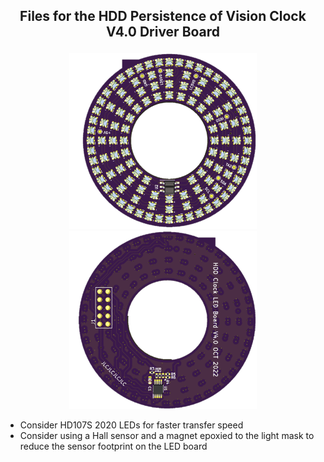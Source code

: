 ## <p align="center">Files for the HDD Persistence of Vision Clock V4.0 Driver Board</p>
<p align="center">
<img src="https://github.com/TickingClocks/HDD-Persistence-of-Vision-Clock_V4/blob/main/Images/HDDCLK_V4.0_LED%20Board_Top_edit.png" width="300"> <img src="https://github.com/TickingClocks/HDD-Persistence-of-Vision-Clock_V4/blob/main/Images/HDDCLK_V4.0_LED%20Board_bottom_edit.png" width="300">
</p>

- Consider HD107S 2020 LEDs for faster transfer speed
- Consider using a Hall sensor and a magnet epoxied to the light mask to reduce the sensor footprint on the LED board
